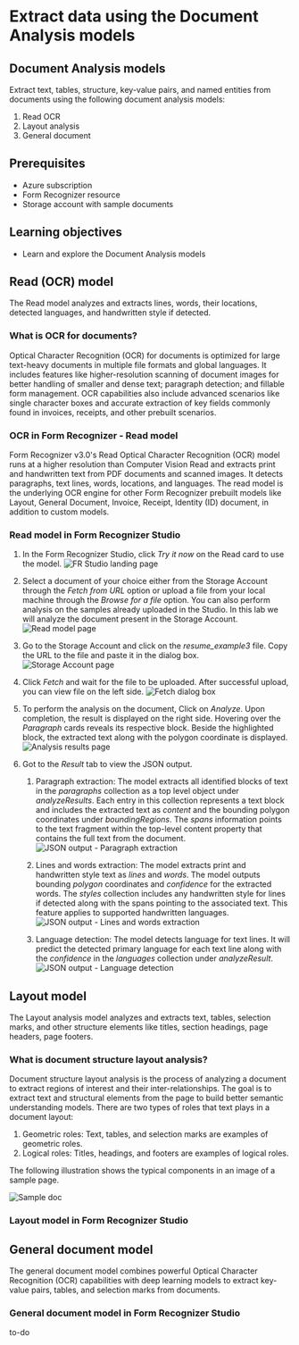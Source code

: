 # Extract data using the Document Analysis models

## Document Analysis models
Extract text, tables, structure, key-value pairs, and named entities from documents using the following document analysis models:
1. Read OCR
2. Layout analysis
3. General document

## Prerequisites

* Azure subscription
* Form Recognizer resource
* Storage account with sample documents

## Learning objectives

* Learn and explore the Document Analysis models

## Read (OCR) model
The Read model analyzes and extracts lines, words, their locations, detected languages, and handwritten style if detected.

### What is OCR for documents?
Optical Character Recognition (OCR) for documents is optimized for large text-heavy documents in multiple file formats and global languages. It includes features like higher-resolution scanning of document images for better handling of smaller and dense text; paragraph detection; and fillable form management. OCR capabilities also include advanced scenarios like single character boxes and accurate extraction of key fields commonly found in invoices, receipts, and other prebuilt scenarios.

### OCR in Form Recognizer - Read model
Form Recognizer v3.0's Read Optical Character Recognition (OCR) model runs at a higher resolution than Computer Vision Read and extracts print and handwritten text from PDF documents and scanned images. It detects paragraphs, text lines, words, locations, and languages. The read model is the underlying OCR engine for other Form Recognizer prebuilt models like Layout, General Document, Invoice, Receipt, Identity (ID) document, in addition to custom models.

### Read model in Form Recognizer Studio

1. In the Form Recognizer Studio, click _Try it now_ on the Read card to use the model.
![FR Studio landing page](https://github.com/CSALabsAutomation/azure-ai-ml-document-processing-lab/blob/master/steps/02/assets/1.1.png)

2. Select a document of your choice either from the Storage Account through the _Fetch from URL_ option or upload a file from your local machine through the _Browse for a file_ option. You can also perform analysis on the samples already uploaded in the Studio. In this lab we will analyze the document present in the Storage Account.
![Read model page](https://github.com/CSALabsAutomation/azure-ai-ml-document-processing-lab/blob/master/steps/02/assets/1.2.png)

3. Go to the Storage Account and click on the _resume_example3_ file. Copy the URL to the file and paste it in the dialog box. 
![Storage Account page](https://github.com/CSALabsAutomation/azure-ai-ml-document-processing-lab/blob/master/steps/02/assets/1.3.png)

4. Click _Fetch_ and wait for the file to be uploaded. After successful upload, you can view file on the left side.
![Fetch dialog box](https://github.com/CSALabsAutomation/azure-ai-ml-document-processing-lab/blob/master/steps/02/assets/1.4.png)

5. To perform the analysis on the document, Click on _Analyze_. Upon completion, the result is displayed on the right side. Hovering over the _Paragraph_ cards reveals its respective block. Beside the highlighted block, the extracted text along with the polygon coordinate is displayed.
![Analysis results page](https://github.com/CSALabsAutomation/azure-ai-ml-document-processing-lab/blob/master/steps/02/assets/1.5.png)

6. Got to the _Result_ tab to view the JSON output. 
    1. Paragraph extraction: The model extracts all identified blocks of text in the _paragraphs_ collection as a top level object under _analyzeResults_. Each entry in this collection represents a text block and includes the extracted text as _content_ and the bounding polygon coordinates under _boundingRegions_. The _spans_ information points to the text fragment within the top-level content property that contains the full text from the document. 
    ![JSON output - Paragraph extraction](https://github.com/CSALabsAutomation/azure-ai-ml-document-processing-lab/blob/master/steps/02/assets/1.6.png)

    2. Lines and words extraction: The model extracts print and handwritten style text as _lines_ and _words_. The model outputs bounding _polygon_ coordinates and _confidence_ for the extracted words. The _styles_ collection includes any handwritten style for lines if detected along with the spans pointing to the associated text. This feature applies to supported handwritten languages.
    ![JSON output - Lines and words extraction](https://github.com/CSALabsAutomation/azure-ai-ml-document-processing-lab/blob/master/steps/02/assets/1.7.png)

    3. Language detection: The model detects language for text lines. It will predict the detected primary language for each text line along with the _confidence_ in the _languages_ collection under _analyzeResult_.
    ![JSON output - Language detection](https://github.com/CSALabsAutomation/azure-ai-ml-document-processing-lab/blob/master/steps/02/assets/1.8.png)


## Layout model

The Layout analysis model analyzes and extracts text, tables, selection marks, and other structure elements like titles, section headings, page headers, page footers.

### What is document structure layout analysis?
Document structure layout analysis is the process of analyzing a document to extract regions of interest and their inter-relationships. The goal is to extract text and structural elements from the page to build better semantic understanding models. There are two types of roles that text plays in a document layout:
1. Geometric roles: Text, tables, and selection marks are examples of geometric roles.
2. Logical roles: Titles, headings, and footers are examples of logical roles.

The following illustration shows the typical components in an image of a sample page.

![Sample doc](https://github.com/CSALabsAutomation/azure-ai-ml-document-processing-lab/blob/master/steps/02/assets/2.1.png)

### Layout model in Form Recognizer Studio


## General document model
The general document model combines powerful Optical Character Recognition (OCR) capabilities with deep learning models to extract key-value pairs, tables, and selection marks from documents.

### General document model in Form Recognizer Studio
to-do
